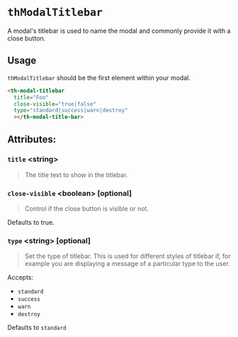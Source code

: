 # `thModalTitlebar`

A modal's titlebar is used to name the modal and commonly provide it with a close button.

## Usage

`thModalTitlebar` should be the first element within your modal.

```html
<th-modal-titlebar
  title="Foo"
  close-visible="true|false"
  type="standard|success|warn|destroy"
  ></th-modal-title-bar>
```

## Attributes:

### `title` &lt;string&gt;
> The title text to show in the titlebar.

### `close-visible` &lt;boolean&gt; [optional]
> Control if the close button is visible or not.

Defaults to true.

### `type` &lt;string&gt; [optional]
> Set the type of titlebar. This is used for different styles of titlebar if, for example you are
> displaying a message of a particular type to the user.

Accepts:
  - `standard`
  - `success`
  - `warn`
  - `destroy`

Defaults to `standard`
